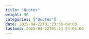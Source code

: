 ```yaml
---
title: "Quotes"
weight: 90
categories: ["Quotes"]
date: 2025-04-22T01:23:36-04:00
lastmod: 2025-04-22T01:24:54-04:00
---
```


